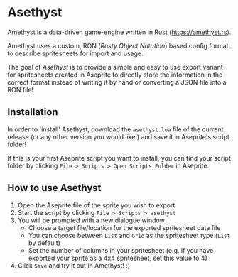 # Asethyst

Amethyst is a data-driven game-engine written in Rust (<https://amethyst.rs>).

Amethyst uses a custom, RON (*Rusty Object Notation*) based config format to
describe spritesheets for import and usage.

The goal of *Asethyst* is to provide a simple and easy to use export variant for
spritesheets created in Aseprite to directly store the information in the
correct format instead of writing it by hand or converting a JSON file into a
RON file!

## Installation

In order to 'install' Asethyst, download the `asethyst.lua` file of the current
release (or any other version you would like!) and save it in Aseprite's script
folder!

If this is your first Aseprite script you want to install, you can find your
script folder by clicking `File > Scripts > Open Scripts Folder` in Aseprite.

## How to use Asethyst

1. Open the Aseprite file of the sprite you wish to export
1. Start the script by clicking `File > Scripts > asethyst`
1. You will be prompted with a new dialogue window
    * Choose a target file/location for the exported spritesheet data file
    * You can choose between `List` and `Grid` as the spritesheet type (`List`
    by default)
    * Set the number of columns in your spritesheet (e.g. if you have exported
    your sprite as a 4x4 spritesheet, set this value to 4)
1. Click `Save` and try it out in Amethyst! :)
